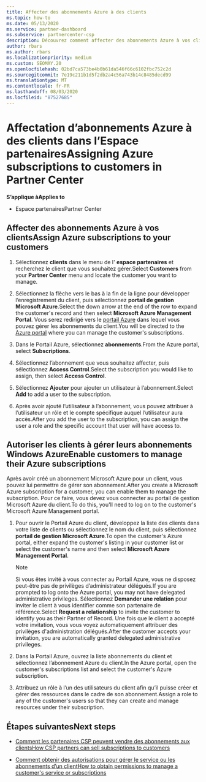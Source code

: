 ```yaml
---
title: Affecter des abonnements Azure à des clients
ms.topic: how-to
ms.date: 05/13/2020
ms.service: partner-dashboard
ms.subservice: partnercenter-csp
description: Découvrez comment affecter des abonnements Azure à vos clients dans l’espace partenaires et comment permettre aux clients de gérer leurs propres abonnements.
author: rbars
ms.author: rbars
ms.localizationpriority: medium
ms.custom: SEOMAY.20
ms.openlocfilehash: 02bd7ca573be4b0b61da546f66c6102fbc752c2d
ms.sourcegitcommit: 7e19c211b1d5f2db2a4c56a743b14c8485decd99
ms.translationtype: MT
ms.contentlocale: fr-FR
ms.lasthandoff: 08/03/2020
ms.locfileid: "87527685"
---
```

# <a name="assigning-azure-subscriptions-to-customers-in-partner-center"></a><span data-ttu-id="f6a3b-103">Affectation d’abonnements Azure à des clients dans l’Espace partenaires</span><span class="sxs-lookup"><span data-stu-id="f6a3b-103">Assigning Azure subscriptions to customers in Partner Center</span></span>

<span data-ttu-id="f6a3b-104">**S’applique à**</span><span class="sxs-lookup"><span data-stu-id="f6a3b-104">**Applies to**</span></span>

- <span data-ttu-id="f6a3b-105">Espace partenaires</span><span class="sxs-lookup"><span data-stu-id="f6a3b-105">Partner Center</span></span>

## <a name="assign-azure-subscriptions-to-your-customers"></a><span data-ttu-id="f6a3b-106">Affecter des abonnements Azure à vos clients</span><span class="sxs-lookup"><span data-stu-id="f6a3b-106">Assign Azure subscriptions to your customers</span></span>

1. <span data-ttu-id="f6a3b-107">Sélectionnez **clients** dans le menu de l' **espace partenaires** et recherchez le client que vous souhaitez gérer.</span><span class="sxs-lookup"><span data-stu-id="f6a3b-107">Select **Customers** from your **Partner Center** menu and locate the customer you want to manage.</span></span>

2. <span data-ttu-id="f6a3b-108">Sélectionnez la flèche vers le bas à la fin de la ligne pour développer l’enregistrement du client, puis sélectionnez **portail de gestion Microsoft Azure**.</span><span class="sxs-lookup"><span data-stu-id="f6a3b-108">Select the down arrow at the end of the row to expand the customer's record and then select **Microsoft Azure Management Portal**.</span></span> <span data-ttu-id="f6a3b-109">Vous serez redirigé vers le [portail Azure](https://portal.azure.com/) dans lequel vous pouvez gérer les abonnements du client.</span><span class="sxs-lookup"><span data-stu-id="f6a3b-109">You will be directed to the [Azure portal](https://portal.azure.com/) where you can manage the customer's subscriptions.</span></span>

3. <span data-ttu-id="f6a3b-110">Dans le Portail Azure, sélectionnez **abonnements**.</span><span class="sxs-lookup"><span data-stu-id="f6a3b-110">From the Azure portal, select **Subscriptions**.</span></span>

4. <span data-ttu-id="f6a3b-111">Sélectionnez l’abonnement que vous souhaitez affecter, puis sélectionnez **Access Control**.</span><span class="sxs-lookup"><span data-stu-id="f6a3b-111">Select the subscription you would like to assign, then select **Access Control**.</span></span>

5. <span data-ttu-id="f6a3b-112">Sélectionnez **Ajouter** pour ajouter un utilisateur à l’abonnement.</span><span class="sxs-lookup"><span data-stu-id="f6a3b-112">Select **Add** to add a user to the subscription.</span></span> 

6. <span data-ttu-id="f6a3b-113">Après avoir ajouté l’utilisateur à l’abonnement, vous pouvez attribuer à l’utilisateur un rôle et le compte spécifique auquel l’utilisateur aura accès.</span><span class="sxs-lookup"><span data-stu-id="f6a3b-113">After you add the user to the subscription, you can assign the user a role and the specific account that user will have access to.</span></span>

## <a name="enable-customers-to-manage-their-azure-subscriptions"></a><span data-ttu-id="f6a3b-114">Autoriser les clients à gérer leurs abonnements Windows Azure</span><span class="sxs-lookup"><span data-stu-id="f6a3b-114">Enable customers to manage their Azure subscriptions</span></span>

<span data-ttu-id="f6a3b-115">Après avoir créé un abonnement Microsoft Azure pour un client, vous pouvez lui permettre de gérer son abonnement.</span><span class="sxs-lookup"><span data-stu-id="f6a3b-115">After you create a Microsoft Azure subscription for a customer, you can enable them to manage the subscription.</span></span> <span data-ttu-id="f6a3b-116">Pour ce faire, vous devez vous connecter au portail de gestion Microsoft Azure du client.</span><span class="sxs-lookup"><span data-stu-id="f6a3b-116">To do this, you'll need to log on to the customer's Microsoft Azure Management portal.</span></span> 

1. <span data-ttu-id="f6a3b-117">Pour ouvrir le Portail Azure du client, développez la liste des clients dans votre liste de clients ou sélectionnez le nom du client, puis sélectionnez **portail de gestion Microsoft Azure**.</span><span class="sxs-lookup"><span data-stu-id="f6a3b-117">To open the customer's Azure portal, either expand the customer's listing in your customer list or select the customer's name and then select **Microsoft Azure Management Portal**.</span></span>

   > [!NOTE]  
   > <span data-ttu-id="f6a3b-118">Si vous êtes invité à vous connecter au Portail Azure, vous ne disposez peut-être pas de privilèges d’administrateur délégués.</span><span class="sxs-lookup"><span data-stu-id="f6a3b-118">If you are prompted to log onto the Azure portal, you may not have delegated administrative privileges.</span></span> <span data-ttu-id="f6a3b-119">Sélectionnez **Demander une relation** pour inviter le client à vous identifier comme son partenaire de référence.</span><span class="sxs-lookup"><span data-stu-id="f6a3b-119">Select **Request a relationship** to invite the customer to identify you as their Partner of Record.</span></span> <span data-ttu-id="f6a3b-120">Une fois que le client a accepté votre invitation, vous vous voyez automatiquement attribuer des privilèges d'administration délégués.</span><span class="sxs-lookup"><span data-stu-id="f6a3b-120">After the customer accepts your invitation, you are automatically granted delegated administrative privileges.</span></span>

2. <span data-ttu-id="f6a3b-121">Dans la Portail Azure, ouvrez la liste abonnements du client et sélectionnez l’abonnement Azure du client.</span><span class="sxs-lookup"><span data-stu-id="f6a3b-121">In the Azure portal, open the customer's subscriptions list and select the customer's Azure subscription.</span></span>

3. <span data-ttu-id="f6a3b-122">Attribuez un rôle à l’un des utilisateurs du client afin qu’il puisse créer et gérer des ressources dans le cadre de son abonnement.</span><span class="sxs-lookup"><span data-stu-id="f6a3b-122">Assign a role to any of the customer's users so that they can create and manage resources under their subscription.</span></span>

## <a name="next-steps"></a><span data-ttu-id="f6a3b-123">Étapes suivantes</span><span class="sxs-lookup"><span data-stu-id="f6a3b-123">Next steps</span></span>

- [<span data-ttu-id="f6a3b-124">Comment les partenaires CSP peuvent vendre des abonnements aux clients</span><span class="sxs-lookup"><span data-stu-id="f6a3b-124">How CSP partners can sell subscriptions to customers</span></span>](customer-subscriptions.md)

- [<span data-ttu-id="f6a3b-125">Comment obtenir des autorisations pour gérer le service ou les abonnements d’un client</span><span class="sxs-lookup"><span data-stu-id="f6a3b-125">How to obtain permissions to manage a customer's service or subscriptions</span></span>](customers-revoke-admin-privileges.md)
